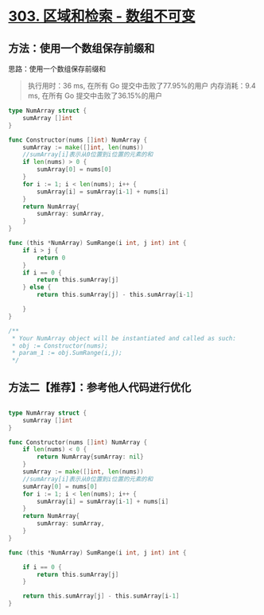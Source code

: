 # [303. 区域和检索 - 数组不可变](https://leetcode-cn.com/problems/range-sum-query-immutable/)

## 方法：使用一个数组保存前缀和

思路：使用一个数组保存前缀和


> 执行用时：36 ms, 在所有 Go 提交中击败了77.95%的用户
> 内存消耗：9.4 ms, 在所有 Go 提交中击败了36.15%的用户


```go
type NumArray struct {
	sumArray []int
}

func Constructor(nums []int) NumArray {
	sumArray := make([]int, len(nums))
	//sumArray[i]表示从0位置到i位置的元素的和
	if len(nums) > 0 {
		sumArray[0] = nums[0]
	}
	for i := 1; i < len(nums); i++ {
		sumArray[i] = sumArray[i-1] + nums[i]
	}
	return NumArray{
		sumArray: sumArray,
	}
}

func (this *NumArray) SumRange(i int, j int) int {
	if i > j {
		return 0
	}
	if i == 0 {
		return this.sumArray[j]
	} else {
		return this.sumArray[j] - this.sumArray[i-1]

	}
}

/**
 * Your NumArray object will be instantiated and called as such:
 * obj := Constructor(nums);
 * param_1 := obj.SumRange(i,j);
 */
```

## 方法二【推荐】：参考他人代码进行优化

```go

type NumArray struct {
	sumArray []int
}

func Constructor(nums []int) NumArray {
	if len(nums) < 0 {
		return NumArray{sumArray: nil}
	}
	sumArray := make([]int, len(nums))
	//sumArray[i]表示从0位置到i位置的元素的和
	sumArray[0] = nums[0]
	for i := 1; i < len(nums); i++ {
		sumArray[i] = sumArray[i-1] + nums[i]
	}
	return NumArray{
		sumArray: sumArray,
	}
}

func (this *NumArray) SumRange(i int, j int) int {

	if i == 0 {
		return this.sumArray[j]
	}

	return this.sumArray[j] - this.sumArray[i-1]
}
```

